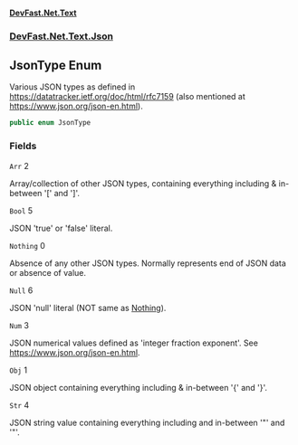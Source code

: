 #### [DevFast.Net.Text](index.md 'index')
### [DevFast.Net.Text.Json](DevFast.Net.Text.Json.md 'DevFast.Net.Text.Json')

## JsonType Enum

Various JSON types as defined in https://datatracker.ietf.org/doc/html/rfc7159
(also mentioned at https://www.json.org/json-en.html).

```csharp
public enum JsonType
```
### Fields

<a name='DevFast.Net.Text.Json.JsonType.Arr'></a>

`Arr` 2

Array/collection of other JSON types, containing everything including & in-between '[' and ']'.

<a name='DevFast.Net.Text.Json.JsonType.Bool'></a>

`Bool` 5

JSON 'true' or 'false' literal.

<a name='DevFast.Net.Text.Json.JsonType.Nothing'></a>

`Nothing` 0

Absence of any other JSON types. Normally represents end of JSON data or absence of value.

<a name='DevFast.Net.Text.Json.JsonType.Null'></a>

`Null` 6

JSON 'null' literal (NOT same as [Nothing](DevFast.Net.Text.Json.JsonType.md#DevFast.Net.Text.Json.JsonType.Nothing 'DevFast.Net.Text.Json.JsonType.Nothing')).

<a name='DevFast.Net.Text.Json.JsonType.Num'></a>

`Num` 3

JSON numerical values defined as 'integer fraction exponent'. See https://www.json.org/json-en.html.

<a name='DevFast.Net.Text.Json.JsonType.Obj'></a>

`Obj` 1

JSON object containing everything including & in-between '{' and '}'.

<a name='DevFast.Net.Text.Json.JsonType.Str'></a>

`Str` 4

JSON string value containing everything including and in-between '"' and '"'.